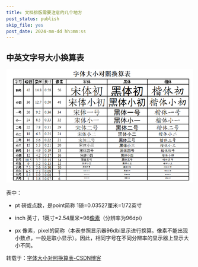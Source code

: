 ```yaml
---
title: 文档排版需要注意的几个地方
post_status: publish
skip_file: yes
post_date: 2024-mm-dd hh:mm:ss
---
```


## 中英文字号大小换算表

![](mdimage/document-layout/CN-EN-font-size-conversion.png)

表中：

- pt  磅或点数，是point简称 1磅=0.03527厘米=1/72英寸

- inch 英寸，1英寸=2.54厘米=96[像素](https://so.csdn.net/so/search?q=像素&spm=1001.2101.3001.7020)（分辨率为96dpi）
- px  像素，pixel的简称（本表参照显示器96dbi显示进行换算。像素不能出现小数点，一般是取小显示）。因此，相同字号在不同分辨率的显示器上显示大小不同。



转载于：[字体大小对照换算表-CSDN博客](https://www.cnblogs.com/bdqczhl/p/7354420.html)